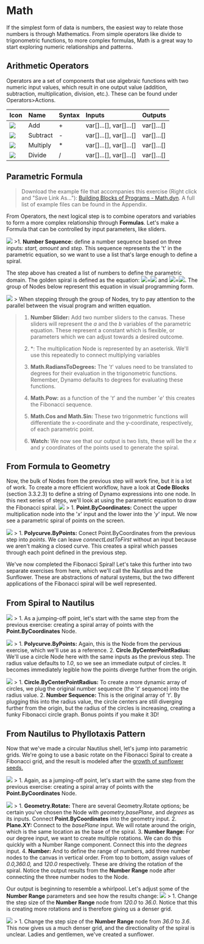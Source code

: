 Math
====

If the simplest form of data is numbers, the easiest way to relate those numbers is through Mathematics. From simple operators like divide to trigonometric functions, to more complex formulas, Math is a great way to start exploring numeric relationships and patterns.

Arithmetic Operators
--------------------

Operators are a set of components that use algebraic functions with two numeric input values, which result in one output value (addition, subtraction, multiplication, division, etc.). These can be found under Operators&gt;Actions.

<table>
<thead>
<tr class="header">
<th align="left">Icon</th>
<th align="left">Name</th>
<th align="left">Syntax</th>
<th align="left">Inputs</th>
<th align="left">Outputs</th>
</tr>
</thead>
<tbody>
<tr class="odd">
<td align="left"><img src="../images/icons/add-Large.png" /></td>
<td align="left">Add</td>
<td align="left">+</td>
<td align="left">var[]...[], var[]...[]</td>
<td align="left">var[]...[]</td>
</tr>
<tr class="even">
<td align="left"><img src="../images/icons/sub-Large.png" /></td>
<td align="left">Subtract</td>
<td align="left">-</td>
<td align="left">var[]...[], var[]...[]</td>
<td align="left">var[]...[]</td>
</tr>
<tr class="odd">
<td align="left"><img src="../images/icons/mul-Large.png" /></td>
<td align="left">Multiply</td>
<td align="left">*</td>
<td align="left">var[]...[], var[]...[]</td>
<td align="left">var[]...[]</td>
</tr>
<tr class="even">
<td align="left"><img src="../images/icons/div-Large.png" /></td>
<td align="left">Divide</td>
<td align="left">/</td>
<td align="left">var[]...[], var[]...[]</td>
<td align="left">var[]...[]</td>
</tr>
</tbody>
</table>

Parametric Formula
------------------

> Download the example file that accompanies this exercise (Right click and "Save Link As..."): [Building Blocks of Programs - Math.dyn](datasets/4-2/Building%20Blocks%20of%20Programs%20-%20Math.dyn). A full list of example files can be found in the Appendix.

From Operators, the next logical step is to combine operators and variables to form a more complex relationship through **Formulas**. Let's make a Formula that can be controlled by input parameters, like sliders.

![](images/4-2/4-2-5/01.png) &gt;1. **Number Sequence:** define a number sequence based on three inputs: *start, amount* and *step*. This sequence represents the 't' in the parametric equation, so we want to use a list that's large enough to define a spiral.

The step above has created a list of numbers to define the parametric domain. The golden spiral is defined as the equation: ![](images/4-2/4-2-5/x.gif)=![](images/4-2/4-2-5/goldenSpiral.gif) and ![](images/4-2/4-2-5/y.gif)=![](images/4-2/4-2-5/goldenSpiral2.gif). The group of Nodes below represent this equation in visual programming form.

![](images/4-2/4-2-5/02.png) &gt; When stepping through the group of Nodes, try to pay attention to the parallel between the visual program and written equation.

> 1.  **Number Slider:** Add two number sliders to the canvas. These sliders will represent the *a* and the *b* variables of the parametric equation. These represent a constant which is flexible, or parameters which we can adjust towards a desired outcome.
>
> 2.  \*: The multiplication Node is represented by an aseterisk. We'll use this repeatedly to connect multiplying variables
>
> 3.  **Math.RadiansToDegrees:** The '*t*' values need to be translated to degrees for their evaluation in the trigonometric functions. Remember, Dynamo defaults to degrees for evaluating these functions.
>
> 4.  **Math.Pow:** as a function of the '*t*' and the number '*e*' this creates the Fibonacci sequence.
>
> 5.  **Math.Cos and Math.Sin:** These two trigonmetric functions will differentiate the x-coordinate and the y-coordinate, respectively, of each parametric point.
>
> 6.  **Watch:** We now see that our output is two lists, these will be the *x* and *y* coordinates of the points used to generate the spiral.
>
From Formula to Geometry
------------------------

Now, the bulk of Nodes from the previous step will work fine, but it is a lot of work. To create a more efficient workflow, have a look at **Code Blocks** (section 3.3.2.3) to define a string of Dynamo expressions into one node. In this next series of steps, we'll look at using the parametric equation to draw the Fibonacci spiral. ![](images/4-2/4-2-5/03.png) &gt; 1. **Point.ByCoordinates:** Conect the upper multiplication node into the '*x*' input and the lower into the '*y*' input. We now see a parametric spiral of points on the screen.

![](images/4-2/4-2-5/03aaa.png) &gt; 1. **Polycurve.ByPoints:** Conect Point.ByCoordinates from the previous step into *points*. We can leave *connectLastToFirst* without an input because we aren't making a closed curve. This creates a spiral which passes through each point defined in the previous step.

We've now completed the Fibonacci Spiral! Let's take this further into two separate exercises from here, which we'll call the Nautilus and the Sunflower. These are abstractions of natural systems, but the two different applications of the Fibonacci spiral will be well represented.

From Spiral to Nautilus
-----------------------

![](images/4-2/4-2-5/03.png) &gt; 1. As a jumping-off point, let's start with the same step from the previous exercise: creating a spiral array of points with the **Point.ByCoordinates** Node.

![](images/4-2/4-2-5/03aa.png) &gt; 1. **Polycurve.ByPoints:** Again, this is the Node from the pervious exercise, which we'll use as a reference. 2. **Circle.ByCenterPointRadius:** We'll use a circle Node here with the same inputs as the previous step. The radius value defaults to *1.0*, so we see an immediate output of circles. It becomes immediately legible how the points diverge further from the origin.

![](images/4-2/4-2-5/03a.png) &gt; 1. **Circle.ByCenterPointRadius:** To create a more dynamic array of circles, we plug the original number sequence (the '*t*' sequence) into the radius value. 2. **Number Sequence:** This is the original array of '*t*'. By plugging this into the radius value, the circle centers are still diverging further from the origin, but the radius of the circles is increasing, creating a funky Fibonacci circle graph. Bonus points if you make it 3D!

From Nautilus to Phyllotaxis Pattern
------------------------------------

Now that we've made a circular Nautilus shell, let's jump into parametric grids. We're going to use a basic rotate on the Fibonacci Spiral to create a Fibonacci grid, and the result is modeled after the [growth of sunflower seeds.](http://ms.unimelb.edu.au/~segerman/papers/sunflower_spiral_fibonacci_metric.pdf)

![](images/4-2/4-2-5/03.png) &gt; 1. Again, as a jumping-off point, let's start with the same step from the previous exercise: creating a spiral array of points with the **Point.ByCoordinates** Node.

![](images/4-2/4-2-5/04.png) &gt; 1. **Geometry.Rotate:** There are several Geometry.Rotate options; be certain you've chosen the Node with *geometry*,*basePlane*, and *degrees* as its inputs. Connect **Point.ByCoordinates** into the geometry input. 2. **Plane.XY:** Connect to the *basePlane* input. We will rotate around the origin, which is the same location as the base of the spiral. 3. **Number Range:** For our degree input, we want to create multiple rotations. We can do this quickly with a Number Range component. Connect this into the *degrees* input. 4. **Number:** And to define the range of numbers, add three number nodes to the canvas in vertical order. From top to bottom, assign values of *0.0,360.0,* and *120.0* respectively. These are driving the rotation of the spiral. Notice the output results from the **Number Range** node after connecting the three number nodes to the Node.

Our output is beginning to resemble a whirlpool. Let's adjust some of the **Number Range** parameters and see how the results change: ![](images/4-2/4-2-5/05.png) &gt; 1. Change the step size of the **Number Range** node from *120.0* to *36.0*. Notice that this is creating more rotations and is therefore giving us a denser grid.

![](images/4-2/4-2-5/06.png) &gt; 1. Change the step size of the **Number Range** node from *36.0* to *3.6*. This now gives us a much denser grid, and the directionality of the spiral is unclear. Ladies and gentlemen, we've created a sunflower.
